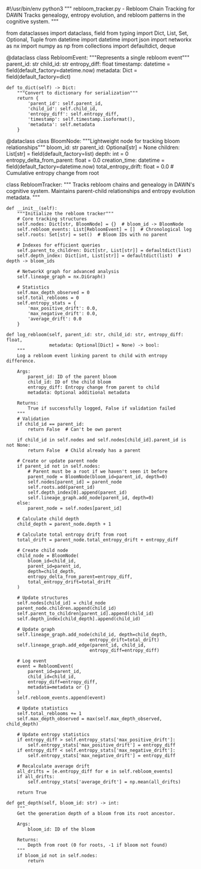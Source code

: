 #!/usr/bin/env python3
"""
rebloom_tracker.py - Rebloom Chain Tracking for DAWN
Tracks genealogy, entropy evolution, and rebloom patterns in the cognitive system.
"""

from dataclasses import dataclass, field
from typing import Dict, List, Set, Optional, Tuple
from datetime import datetime
import json
import networkx as nx
import numpy as np
from collections import defaultdict, deque


@dataclass
class RebloomEvent:
    """Represents a single rebloom event"""
    parent_id: str
    child_id: str
    entropy_diff: float
    timestamp: datetime = field(default_factory=datetime.now)
    metadata: Dict = field(default_factory=dict)
    
    def to_dict(self) -> Dict:
        """Convert to dictionary for serialization"""
        return {
            'parent_id': self.parent_id,
            'child_id': self.child_id,
            'entropy_diff': self.entropy_diff,
            'timestamp': self.timestamp.isoformat(),
            'metadata': self.metadata
        }


@dataclass 
class BloomNode:
    """Lightweight node for tracking bloom relationships"""
    bloom_id: str
    parent_id: Optional[str] = None
    children: List[str] = field(default_factory=list)
    depth: int = 0
    entropy_delta_from_parent: float = 0.0
    creation_time: datetime = field(default_factory=datetime.now)
    total_entropy_drift: float = 0.0  # Cumulative entropy change from root
    
    
class RebloomTracker:
    """
    Tracks rebloom chains and genealogy in DAWN's cognitive system.
    Maintains parent-child relationships and entropy evolution metadata.
    """
    
    def __init__(self):
        """Initialize the rebloom tracker"""
        # Core tracking structures
        self.nodes: Dict[str, BloomNode] = {}  # bloom_id -> BloomNode
        self.rebloom_events: List[RebloomEvent] = []  # Chronological log
        self.roots: Set[str] = set()  # Bloom IDs with no parent
        
        # Indexes for efficient queries
        self.parent_to_children: Dict[str, List[str]] = defaultdict(list)
        self.depth_index: Dict[int, List[str]] = defaultdict(list)  # depth -> bloom_ids
        
        # NetworkX graph for advanced analysis
        self.lineage_graph = nx.DiGraph()
        
        # Statistics
        self.max_depth_observed = 0
        self.total_reblooms = 0
        self.entropy_stats = {
            'max_positive_drift': 0.0,
            'max_negative_drift': 0.0,
            'average_drift': 0.0
        }
        
    def log_rebloom(self, parent_id: str, child_id: str, entropy_diff: float,
                    metadata: Optional[Dict] = None) -> bool:
        """
        Log a rebloom event linking parent to child with entropy difference.
        
        Args:
            parent_id: ID of the parent bloom
            child_id: ID of the child bloom
            entropy_diff: Entropy change from parent to child
            metadata: Optional additional metadata
            
        Returns:
            True if successfully logged, False if validation failed
        """
        # Validation
        if child_id == parent_id:
            return False  # Can't be own parent
        
        if child_id in self.nodes and self.nodes[child_id].parent_id is not None:
            return False  # Child already has a parent
        
        # Create or update parent node
        if parent_id not in self.nodes:
            # Parent must be a root if we haven't seen it before
            parent_node = BloomNode(bloom_id=parent_id, depth=0)
            self.nodes[parent_id] = parent_node
            self.roots.add(parent_id)
            self.depth_index[0].append(parent_id)
            self.lineage_graph.add_node(parent_id, depth=0)
        else:
            parent_node = self.nodes[parent_id]
        
        # Calculate child depth
        child_depth = parent_node.depth + 1
        
        # Calculate total entropy drift from root
        total_drift = parent_node.total_entropy_drift + entropy_diff
        
        # Create child node
        child_node = BloomNode(
            bloom_id=child_id,
            parent_id=parent_id,
            depth=child_depth,
            entropy_delta_from_parent=entropy_diff,
            total_entropy_drift=total_drift
        )
        
        # Update structures
        self.nodes[child_id] = child_node
        parent_node.children.append(child_id)
        self.parent_to_children[parent_id].append(child_id)
        self.depth_index[child_depth].append(child_id)
        
        # Update graph
        self.lineage_graph.add_node(child_id, depth=child_depth, 
                                   entropy_drift=total_drift)
        self.lineage_graph.add_edge(parent_id, child_id, 
                                   entropy_diff=entropy_diff)
        
        # Log event
        event = RebloomEvent(
            parent_id=parent_id,
            child_id=child_id,
            entropy_diff=entropy_diff,
            metadata=metadata or {}
        )
        self.rebloom_events.append(event)
        
        # Update statistics
        self.total_reblooms += 1
        self.max_depth_observed = max(self.max_depth_observed, child_depth)
        
        # Update entropy statistics
        if entropy_diff > self.entropy_stats['max_positive_drift']:
            self.entropy_stats['max_positive_drift'] = entropy_diff
        if entropy_diff < self.entropy_stats['max_negative_drift']:
            self.entropy_stats['max_negative_drift'] = entropy_diff
        
        # Recalculate average drift
        all_drifts = [e.entropy_diff for e in self.rebloom_events]
        if all_drifts:
            self.entropy_stats['average_drift'] = np.mean(all_drifts)
        
        return True
    
    def get_depth(self, bloom_id: str) -> int:
        """
        Get the generation depth of a bloom from its root ancestor.
        
        Args:
            bloom_id: ID of the bloom
            
        Returns:
            Depth from root (0 for roots, -1 if bloom not found)
        """
        if bloom_id not in self.nodes:
            return